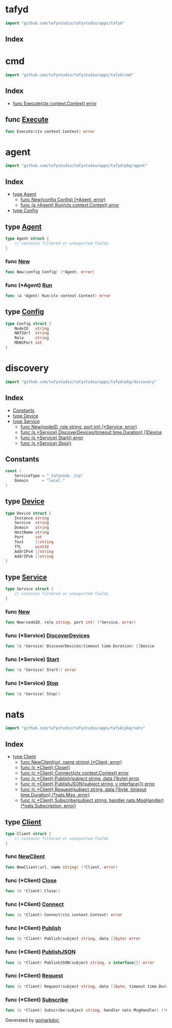 <!-- Code generated by gomarkdoc. DO NOT EDIT -->

# tafyd

```go
import "github.com/tafystudio/tafystudio/apps/tafyd"
```

## Index



# cmd

```go
import "github.com/tafystudio/tafystudio/apps/tafyd/cmd"
```

## Index

- [func Execute\(ctx context.Context\) error](<#Execute>)


<a name="Execute"></a>
## func [Execute](<https://github.com/tafystudio/tafystudio/blob/main/apps/tafyd/cmd/root.go#L28>)

```go
func Execute(ctx context.Context) error
```



# agent

```go
import "github.com/tafystudio/tafystudio/apps/tafyd/pkg/agent"
```

## Index

- [type Agent](<#Agent>)
  - [func New\(config Config\) \(\*Agent, error\)](<#New>)
  - [func \(a \*Agent\) Run\(ctx context.Context\) error](<#Agent.Run>)
- [type Config](<#Config>)


<a name="Agent"></a>
## type [Agent](<https://github.com/tafystudio/tafystudio/blob/main/apps/tafyd/pkg/agent/agent.go#L21-L26>)



```go
type Agent struct {
    // contains filtered or unexported fields
}
```

<a name="New"></a>
### func [New](<https://github.com/tafystudio/tafystudio/blob/main/apps/tafyd/pkg/agent/agent.go#L28>)

```go
func New(config Config) (*Agent, error)
```



<a name="Agent.Run"></a>
### func \(\*Agent\) [Run](<https://github.com/tafystudio/tafystudio/blob/main/apps/tafyd/pkg/agent/agent.go#L42>)

```go
func (a *Agent) Run(ctx context.Context) error
```



<a name="Config"></a>
## type [Config](<https://github.com/tafystudio/tafystudio/blob/main/apps/tafyd/pkg/agent/agent.go#L14-L19>)



```go
type Config struct {
    NodeID   string
    NATSUrl  string
    Role     string
    MDNSPort int
}
```

# discovery

```go
import "github.com/tafystudio/tafystudio/apps/tafyd/pkg/discovery"
```

## Index

- [Constants](<#constants>)
- [type Device](<#Device>)
- [type Service](<#Service>)
  - [func New\(nodeID, role string, port int\) \(\*Service, error\)](<#New>)
  - [func \(s \*Service\) DiscoverDevices\(timeout time.Duration\) \[\]Device](<#Service.DiscoverDevices>)
  - [func \(s \*Service\) Start\(\) error](<#Service.Start>)
  - [func \(s \*Service\) Stop\(\)](<#Service.Stop>)


## Constants

<a name="ServiceType"></a>

```go
const (
    ServiceType = "_tafynode._tcp"
    Domain      = "local."
)
```

<a name="Device"></a>
## type [Device](<https://github.com/tafystudio/tafystudio/blob/main/apps/tafyd/pkg/discovery/mdns.go#L25-L35>)



```go
type Device struct {
    Instance string
    Service  string
    Domain   string
    HostName string
    Port     int
    Text     []string
    TTL      uint32
    AddrIPv4 []string
    AddrIPv6 []string
}
```

<a name="Service"></a>
## type [Service](<https://github.com/tafystudio/tafystudio/blob/main/apps/tafyd/pkg/discovery/mdns.go#L17-L23>)



```go
type Service struct {
    // contains filtered or unexported fields
}
```

<a name="New"></a>
### func [New](<https://github.com/tafystudio/tafystudio/blob/main/apps/tafyd/pkg/discovery/mdns.go#L37>)

```go
func New(nodeID, role string, port int) (*Service, error)
```



<a name="Service.DiscoverDevices"></a>
### func \(\*Service\) [DiscoverDevices](<https://github.com/tafystudio/tafystudio/blob/main/apps/tafyd/pkg/discovery/mdns.go#L83>)

```go
func (s *Service) DiscoverDevices(timeout time.Duration) []Device
```



<a name="Service.Start"></a>
### func \(\*Service\) [Start](<https://github.com/tafystudio/tafystudio/blob/main/apps/tafyd/pkg/discovery/mdns.go#L46>)

```go
func (s *Service) Start() error
```



<a name="Service.Stop"></a>
### func \(\*Service\) [Stop](<https://github.com/tafystudio/tafystudio/blob/main/apps/tafyd/pkg/discovery/mdns.go#L76>)

```go
func (s *Service) Stop()
```



# nats

```go
import "github.com/tafystudio/tafystudio/apps/tafyd/pkg/nats"
```

## Index

- [type Client](<#Client>)
  - [func NewClient\(url, name string\) \(\*Client, error\)](<#NewClient>)
  - [func \(c \*Client\) Close\(\)](<#Client.Close>)
  - [func \(c \*Client\) Connect\(ctx context.Context\) error](<#Client.Connect>)
  - [func \(c \*Client\) Publish\(subject string, data \[\]byte\) error](<#Client.Publish>)
  - [func \(c \*Client\) PublishJSON\(subject string, v interface\{\}\) error](<#Client.PublishJSON>)
  - [func \(c \*Client\) Request\(subject string, data \[\]byte, timeout time.Duration\) \(\*nats.Msg, error\)](<#Client.Request>)
  - [func \(c \*Client\) Subscribe\(subject string, handler nats.MsgHandler\) \(\*nats.Subscription, error\)](<#Client.Subscribe>)


<a name="Client"></a>
## type [Client](<https://github.com/tafystudio/tafystudio/blob/main/apps/tafyd/pkg/nats/client.go#L13-L19>)



```go
type Client struct {
    // contains filtered or unexported fields
}
```

<a name="NewClient"></a>
### func [NewClient](<https://github.com/tafystudio/tafystudio/blob/main/apps/tafyd/pkg/nats/client.go#L21>)

```go
func NewClient(url, name string) (*Client, error)
```



<a name="Client.Close"></a>
### func \(\*Client\) [Close](<https://github.com/tafystudio/tafystudio/blob/main/apps/tafyd/pkg/nats/client.go#L65>)

```go
func (c *Client) Close()
```



<a name="Client.Connect"></a>
### func \(\*Client\) [Connect](<https://github.com/tafystudio/tafystudio/blob/main/apps/tafyd/pkg/nats/client.go#L29>)

```go
func (c *Client) Connect(ctx context.Context) error
```



<a name="Client.Publish"></a>
### func \(\*Client\) [Publish](<https://github.com/tafystudio/tafystudio/blob/main/apps/tafyd/pkg/nats/client.go#L71>)

```go
func (c *Client) Publish(subject string, data []byte) error
```



<a name="Client.PublishJSON"></a>
### func \(\*Client\) [PublishJSON](<https://github.com/tafystudio/tafystudio/blob/main/apps/tafyd/pkg/nats/client.go#L78>)

```go
func (c *Client) PublishJSON(subject string, v interface{}) error
```



<a name="Client.Request"></a>
### func \(\*Client\) [Request](<https://github.com/tafystudio/tafystudio/blob/main/apps/tafyd/pkg/nats/client.go#L93>)

```go
func (c *Client) Request(subject string, data []byte, timeout time.Duration) (*nats.Msg, error)
```



<a name="Client.Subscribe"></a>
### func \(\*Client\) [Subscribe](<https://github.com/tafystudio/tafystudio/blob/main/apps/tafyd/pkg/nats/client.go#L86>)

```go
func (c *Client) Subscribe(subject string, handler nats.MsgHandler) (*nats.Subscription, error)
```



Generated by [gomarkdoc](<https://github.com/princjef/gomarkdoc>)

